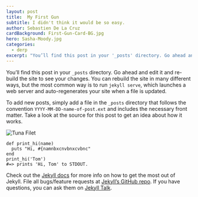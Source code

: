 ```yaml
---
layout: post
title:  My First Gun
subtitle: I didn't think it would be so easy.
author: Sebastien De La Cruz
cardBackground: First-Gun-Card-BG.jpg
hero: Sasha-Moody.jpg
categories:
  - derp
excerpt: "You’ll find this post in your '_posts' directory. Go ahead and edit it and re-build the site to see your changes. You can rebuild the site in many different ways"
---
```

You’ll find this post in your `_posts` directory. Go ahead and edit it and re-build the site to see your changes. You can rebuild the site in many different ways, but the most common way is to run `jekyll serve`, which launches a web server and auto-regenerates your site when a file is updated.

To add new posts, simply add a file in the `_posts` directory that follows the convention `YYYY-MM-DD-name-of-post.ext` and includes the necessary front matter. Take a look at the source for this post to get an idea about how it works.

<div class='post-img'><img src="{{site.baseurl}}/Images/Tuna.jpg" alt="Tuna Filet"></div>

```
def print_hi(name)
  puts "Hi, #{namnbxcnvbnxcvbnc"
end
print_hi('Tom')
#=> prints 'Hi, Tom' to STDOUT.
```

Check out the [Jekyll docs][jekyll-docs] for more info on how to get the most out of Jekyll. File all bugs/feature requests at [Jekyll’s GitHub repo][jekyll-gh]. If you have questions, you can ask them on [Jekyll Talk][jekyll-talk].


[jekyll-docs]: 	http://jekyllrb.com/docs/home
[jekyll-gh]:   	https://github.com/jekyll/jekyll
[jekyll-talk]: 	https://talk.jekyllrb.com/
